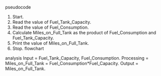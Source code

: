 pseudocode
1. Start.
2. Read the value of Fuel_Tank_Capacity.
3. Read the value of Fuel_Consumption.
4. Calculate Miles_on_Full_Tank as the product of Fuel_Consumption and Fuel_Tank_Capacity.
5. Print the value of Miles_on_Full_Tank.
6. Stop.
 flowchart

analysis
Input = Fuel_Tank_Capacity, Fuel_Consumption.
Processing = Miles_on_Full_Tank = Fuel_Consumption*Fuel_Capacity.
Output = Miles_on_Full_Tank.
